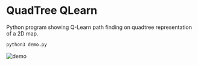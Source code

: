 QuadTree QLearn
===========

Python program showing Q-Learn path finding on quadtree representation of a 2D map.

```bash
python3 demo.py
```

![demo](https://github.com/volkerp/quadtree_Astar/raw/master/screenshot.png "demo.py")
